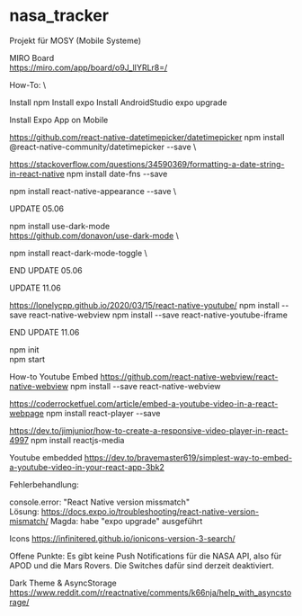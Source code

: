 # nasa_tracker
Projekt für MOSY (Mobile Systeme)

MIRO Board \
https://miro.com/app/board/o9J_lIYRLr8=/


How-To: \

Install npm
Install expo
Install AndroidStudio
expo upgrade

Install Expo App on Mobile

https://github.com/react-native-datetimepicker/datetimepicker
npm install @react-native-community/datetimepicker --save \

https://stackoverflow.com/questions/34590369/formatting-a-date-string-in-react-native
npm install date-fns --save

npm install react-native-appearance --save \

UPDATE 05.06

npm install use-dark-mode \
https://github.com/donavon/use-dark-mode \

npm install react-dark-mode-toggle \

END UPDATE 05.06


UPDATE 11.06

https://lonelycpp.github.io/2020/03/15/react-native-youtube/
npm install --save react-native-webview
npm install --save react-native-youtube-iframe

END UPDATE 11.06

npm init \
npm start





How-to Youtube Embed
https://github.com/react-native-webview/react-native-webview
npm install --save react-native-webview

https://coderrocketfuel.com/article/embed-a-youtube-video-in-a-react-webpage
npm install react-player --save

https://dev.to/jimjunior/how-to-create-a-responsive-video-player-in-react-4997
npm install reactjs-media

Youtube embedded
https://dev.to/bravemaster619/simplest-way-to-embed-a-youtube-video-in-your-react-app-3bk2



Fehlerbehandlung:

console.error: "React Native version missmatch" \
Lösung: https://docs.expo.io/troubleshooting/react-native-version-mismatch/
Magda: habe "expo upgrade" ausgeführt


Icons
https://infinitered.github.io/ionicons-version-3-search/


Offene Punkte:
Es gibt keine Push Notifications für die NASA API, also für APOD und die Mars Rovers.
Die Switches dafür sind derzeit deaktiviert.

Dark Theme & AsyncStorage
https://www.reddit.com/r/reactnative/comments/k66nja/help_with_asyncstorage/